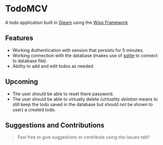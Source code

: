 # TodoMCV 
A todo application built in [Gleam](https://gleam.run/) using the [Wisp Framework](https://github.com/gleam-wisp/wisp)

## Features
- Working Authentication with session that persists for 5 minutes.
- Working connection with the database (makes use of [sqlite](https://hex.pm/packages/sqlight) to connect to database file).
- Ability to add and edit todos as needed.

## Upcoming
- The user should be able to reset there password.
- The user should be able to virtually delete (_virtuality deletion_ means to still keep the todo saved in the database but should not be shown to user) a created todo.

## Suggestions and Contributions
> Feel free to give suggestions or contribute using the issues tab!!